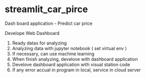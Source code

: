 # streamlit_car_pirce
Dash board application - Predict car price 

Develope Web Dashboard

1. Ready datas for analyzing
2. Analyzing data with jupyter notebook ( set virtual env )
3. If necessary, can use machine learning
4. When finish analyzing, develove with dashboard application
5. Develove dashboard application with visual station code
6. If any error accual in program in local, service in cloud server




